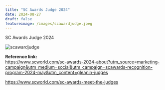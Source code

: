 ```yaml
---
title: "SC Awards Judge 2024"
date: 2024-08-27
draft: false
featureimage: /images/scawardjudge.jpeg
---
```


SC Awards Judge 2024

![scawardjudge](/images/scawardjudge.jpeg)


**Reference link:**
<br>
https://www.scworld.com/sc-awards-2024-about?utm_source=marketing-campaign&utm_medium=social&utm_campaign=scawards-recognition-program-2024-may&utm_content=gleanin-judges

https://www.scworld.com/sc-awards-meet-the-judges






